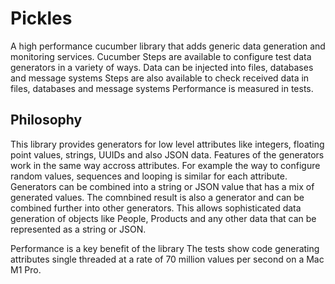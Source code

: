 # Pickles
A high performance cucumber library that adds generic data generation and monitoring services. 
Cucumber Steps are available to configure test data generators in a variety of ways.
Data can be injected into files, databases and message systems
Steps are also available to check received data in files, databases and message systems
Performance is measured in tests.

## Philosophy
This library provides generators for low level attributes like integers, floating point values, strings, UUIDs and also JSON data. Features of the generators work in the same way accross attributes. For example the way to configure random values, sequences and looping is similar for each attribute. Generators can be combined into a string or JSON value that has a mix of generated values. The comnbined result is also a generator and can be combined further into other generators. This allows sophisticated data generation of objects like People, Products and any other data that can be represented as a string or JSON.

Performance is a key benefit of the library
The tests show code generating attributes single threaded at a rate of 70 million values per second on a Mac M1 Pro.
